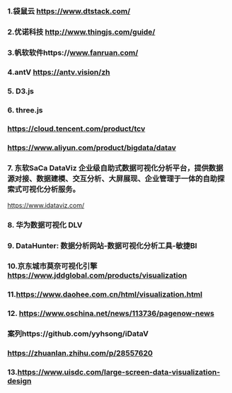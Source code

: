 ### 1.袋鼠云 https://www.dtstack.com/
### 2.优诺科技 http://www.thingjs.com/guide/
### 3.帆软软件https://www.fanruan.com/
### 4.antV https://antv.vision/zh
### 5. D3.js
### 6. three.js
### https://cloud.tencent.com/product/tcv
### https://www.aliyun.com/product/bigdata/datav
### 7. 东软SaCa DataViz 企业级自助式数据可视化分析平台，提供数据源对接、数据建模、交互分析、大屏展现、企业管理于一体的自助探索式可视化分析服务。 
https://www.idataviz.com/ 
### 8. 华为数据可视化 DLV
### 9. DataHunter: 数据分析网站-数据可视化分析工具-敏捷BI

### 10.京东城市莫奈可视化引擎 https://www.jddglobal.com/products/visualization

### 11.https://www.daohee.com.cn/html/visualization.html

### 12. https://www.oschina.net/news/113736/pagenow-news

### 案列https://github.com/yyhsong/iDataV
### https://zhuanlan.zhihu.com/p/28557620
### 13.https://www.uisdc.com/large-screen-data-visualization-design